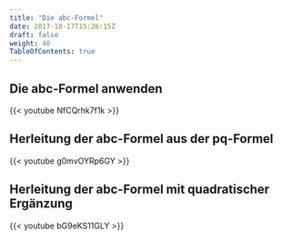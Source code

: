 ```yaml
---
title: "Die abc-Formel"
date: 2017-10-17T15:26:15Z
draft: false
weight: 40
TableOfContents: true
---
```


## Die abc-Formel anwenden
{{< youtube NfCQrhk7f1k >}}


## Herleitung der abc-Formel aus der pq-Formel
{{< youtube g0mvOYRp6GY >}}

## Herleitung der abc-Formel mit quadratischer Ergänzung
{{< youtube bG9eKS11GLY >}}